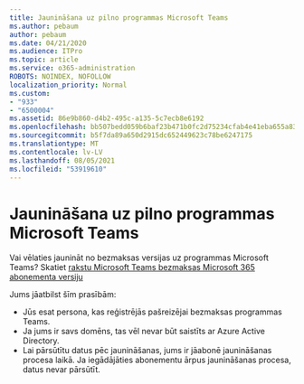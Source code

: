 ```yaml
---
title: Jaunināšana uz pilno programmas Microsoft Teams
ms.author: pebaum
author: pebaum
ms.date: 04/21/2020
ms.audience: ITPro
ms.topic: article
ms.service: o365-administration
ROBOTS: NOINDEX, NOFOLLOW
localization_priority: Normal
ms.custom:
- "933"
- "6500004"
ms.assetid: 86e9b860-d4b2-495c-a135-5c7ecb8e6192
ms.openlocfilehash: bb507bedd059b6baf23b471b0fc2d75234cfab4e41eba655a83a645c65669680
ms.sourcegitcommit: b5f7da89a650d2915dc652449623c78be6247175
ms.translationtype: MT
ms.contentlocale: lv-LV
ms.lasthandoff: 08/05/2021
ms.locfileid: "53919610"
---
```

# <a name="upgrade-to-the-full-version-of-microsoft-teams"></a>Jaunināšana uz pilno programmas Microsoft Teams

Vai vēlaties jaunināt no bezmaksas versijas uz programmas Microsoft Teams? Skatiet [rakstu Microsoft Teams bezmaksas Microsoft 365 abonementa versiju](https://docs.microsoft.com/microsoftteams/upgrade-freemium)

Jums jāatbilst šīm prasībām:

- Jūs esat persona, kas reģistrējās pašreizējai bezmaksas programmas Teams.
- Ja jums ir savs domēns, tas vēl nevar būt saistīts ar Azure Active Directory.
- Lai pārsūtītu datus pēc jaunināšanas, jums ir jāabonē jaunināšanas procesa laikā. Ja iegādājāties abonementu ārpus jaunināšanas procesa, datus nevar pārsūtīt.
